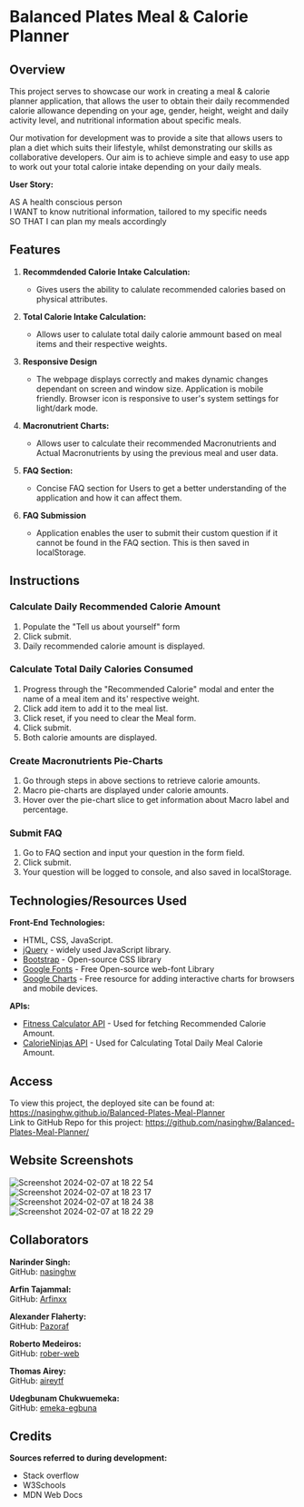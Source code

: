 # Balanced Plates Meal & Calorie Planner

## Overview

This project serves to showcase our work in creating a meal & calorie planner application, that allows the user to obtain their daily recommended calorie allowance depending on your age, gender, height, weight and daily activity level, and nutritional information about specific meals.

Our motivation for development was to provide a site that allows users to plan a diet which suits their lifestyle, whilst demonstrating our skills as collaborative developers. Our aim is to achieve simple and easy to use app to work out your total calorie intake depending on your daily meals.

**User Story:**

AS A health conscious person\
I WANT to know nutritional information, tailored to my specific needs\
SO THAT I can plan my meals accordingly

## Features

1. **Recommdended Calorie Intake Calculation:**
   - Gives users the ability to calulate recommended calories based on physical attributes.

2. **Total Calorie Intake Calculation:**
   - Allows user to calulate total daily calorie ammount based on meal items and their respective weights.

3. **Responsive Design**
   - The webpage displays correctly and makes dynamic changes dependant on screen and window size. Application is mobile friendly. Browser icon is responsive to user's system settings for light/dark mode.

4. **Macronutrient Charts:**
   - Allows user to calculate their recommended Macronutrients and Actual Macronutrients by using the previous meal and user data.

5. **FAQ Section:**
   - Concise FAQ section for Users to get a better understanding of the application and how it can affect them.

6. **FAQ Submission**
   - Application enables the user to submit their custom question if it cannot be found in the FAQ section. This is then saved in localStorage.

## Instructions

### Calculate Daily Recommended Calorie Amount

1. Populate the "Tell us about yourself" form
2. Click submit.
3. Daily recommended calorie amount is displayed.

### Calculate Total Daily Calories Consumed

1. Progress through the "Recommended Calorie" modal and enter the name of a meal item and its' respective weight.
2. Click add item to add it to the meal list.
3. Click reset, if you need to clear the Meal form.
4. Click submit.
5. Both calorie amounts are displayed.

### Create Macronutrients Pie-Charts

1. Go through steps in above sections to retrieve calorie amounts.
2. Macro pie-charts are displayed under calorie amounts.
3. Hover over the pie-chart slice to get information about Macro label and percentage.

### Submit FAQ

1. Go to FAQ section and input your question in the form field.
2. Click submit.
3. Your question will be logged to console, and also saved in localStorage.

## Technologies/Resources Used

**Front-End Technologies:**

- HTML, CSS, JavaScript.
- [jQuery](https://jquery.com/) - widely used JavaScript library.
- [Bootstrap](https://getbootstrap.com/) - Open-source CSS library
- [Google Fonts](https://fonts.google.com/) - Free Open-source web-font Library
- [Google Charts](https://developers.google.com/chart) - Free resource for adding interactive charts for browsers and mobile devices.


**APIs:**

- [Fitness Calculator API](https://rapidapi.com/malaaddincelik/api/fitness-calculator) - Used for fetching Recommended Calorie Amount.
- [CalorieNinjas API](https://calorieninjas.com/api) - Used for Calculating Total Daily Meal Calorie Amount.


## Access

To view this project, the deployed site can be found at: https://nasinghw.github.io/Balanced-Plates-Meal-Planner
\
Link to GitHub Repo for this project: https://github.com/nasinghw/Balanced-Plates-Meal-Planner/

## Website Screenshots
![Screenshot 2024-02-07 at 18 22 54](https://github.com/nasinghw/Balanced-Plates-Meal-Planner//assets/151625048/80905b65-8528-486c-86ba-1d2d5dc43b70)
![Screenshot 2024-02-07 at 18 23 17](https://github.com/nasinghw/Balanced-Plates-Meal-Planner//assets/151625048/1238d4a9-e63a-458b-a378-1ca57a82718f)
![Screenshot 2024-02-07 at 18 24 38](https://github.com/nasinghw/Balanced-Plates-Meal-Planner//assets/151625048/57057833-0fe1-45e6-97cd-3de3a03355f6)
![Screenshot 2024-02-07 at 18 22 29](https://github.com/nasinghw/Balanced-Plates-Meal-Planner//assets/151625048/5b2ba278-0bbf-413d-bb00-d966e7bd812a)

## Collaborators
**Narinder Singh:**
<br/> GitHub: [nasinghw](https://github.com/nasinghw/)
<br/>

**Arfin Tajammal:**
<br/> GitHub: [Arfinxx](https://github.com/Arfinxx/)
<br/>

**Alexander Flaherty:**
<br/> GitHub: [Pazoraf](https://github.com/Pazoraf/)
<br/>

**Roberto Medeiros:**
<br/> GitHub: [rober-web](https://github.com/rober-web/)
<br/>

**Thomas Airey:**
<br/> GitHub: [aireytf](https://github.com/aireytf/)
<br/>

**Udegbunam Chukwuemeka:**
<br/> GitHub: [emeka-egbuna](https://github.com/emeka-egbuna)
<br/>

## Credits 

**Sources referred to during development:**
 - Stack overflow
 - W3Schools
 - MDN Web Docs

